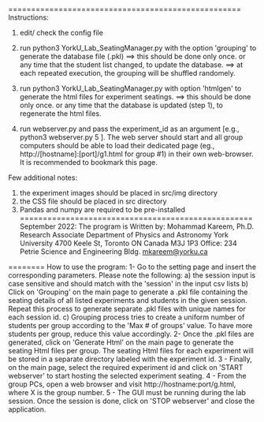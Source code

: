 
===================================================
Instructions:

1) edit/ check the config file

2) run python3 YorkU_Lab_SeatingManager.py with the option 'grouping' to generate the database file (.pkl)
   ==> this should be done only once. or any time that the student list changed, to update the database.
   ==> at each repeated execution, the grouping will be shuffled randomely.

3) run python3 YorkU_Lab_SeatingManager.py with option 'htmlgen' to generate the html files for experiment seatings.
   ==> this should be done only once. or any time that the database is updated (step 1), to regenerate the html files.

4) run webserver.py and pass the experiment_id as an argument [e.g., python3 webserver.py 5 ]. The web server should start and all 
   group computers should be able to load their dedicated page (eg., http://[hostname]:[port]/g1.html for group #1) in their own web-browser.
   It is recommended to bookmark this page.

Few additional notes:
1) the experiment images should be placed in src/img directory 
2) the CSS file should be placed in src directory
3) Pandas and numpy are required to be pre-installed
===================================================
September 2022:
The program is Written by:
Mohammad Kareem, Ph.D.
Research Associate
Department of Physics and Astronomy
York University
4700 Keele St, Toronto ON Canada M3J 1P3
Office: 234 Petrie Science and Engineering Bldg.
mkareem@yorku.ca


========
How to use the program:
1- Go to the setting page and insert the corresponding parameters. Please note the following:
a) the session input is case sensitive and should match with the 'session' in the input csv lists
b) Click on 'Grouping' on the main page to generate a .pkl file containing the seating details of all listed experiments and students in the given session. Repeat this process to generate separate .pkl files with unique names for each session id.
c) Grouping process tries to create a uniform number of students per group according to the 'Max # of groups' value. To have more students per group, reduce this value accordingly.
2- Once the .pkl files are generated, click on 'Generate Html' on the main page to generate the seating Html files per group. The seating Html files for each experiment will be stored in a separate directory labeled with the experiment id.
3 - Finally, on the main page, select the required experiment id and click on 'START webserver' to start hosting the selected experiment seating.
4 - From the group PCs, open a web browser and visit http://hostname:port/g<X>.html, where X is the group number.
5 - The GUI must be running during the lab session. Once the session is done, click on 'STOP webserver' and close the application.